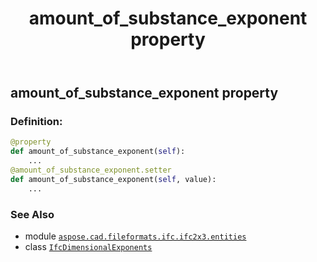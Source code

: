 ﻿---
title: amount_of_substance_exponent property
second_title: Aspose.CAD for Python via .NET API References
description: 
type: docs
weight: 30
url: /python-net/aspose.cad.fileformats.ifc.ifc2x3.entities/ifcdimensionalexponents/amount_of_substance_exponent/
is_root: false
---

## amount_of_substance_exponent property

### Definition:
```python
@property
def amount_of_substance_exponent(self):
    ...
@amount_of_substance_exponent.setter
def amount_of_substance_exponent(self, value):
    ...
```

### See Also
* module [`aspose.cad.fileformats.ifc.ifc2x3.entities`](../../)
* class [`IfcDimensionalExponents`](/cad/python-net/aspose.cad.fileformats.ifc.ifc2x3.entities/ifcdimensionalexponents)
